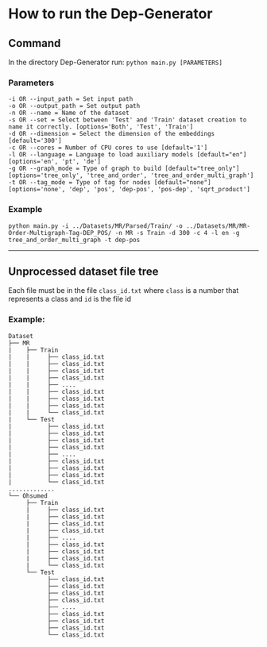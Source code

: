 # How to run the Dep-Generator
## **Command**

In the directory Dep-Generator run: `python main.py [PARAMETERS]` 

### **Parameters**

```
-i OR --input_path = Set input path
-o OR --output_path = Set output path
-n OR --name = Name of the dataset
-s OR --set = Select between 'Test' and 'Train' dataset creation to name it correctly. [options='Both', 'Test', 'Train']
-d OR --dimension = Select the dimension of the embeddings [default='300']
-c OR --cores = Number of CPU cores to use [default='1']
-l OR --language = Language to load auxiliary models [default="en"] [options='en', 'pt', 'de']
-g OR --graph_mode = Type of graph to build [default="tree_only"] [options='tree_only', 'tree_and_order', 'tree_and_order_multi_graph']
-t OR --tag_mode = Type of tag for nodes [default="none"] [options='none', 'dep', 'pos', 'dep-pos', 'pos-dep', 'sqrt_product']
```

### **Example**

```
python main.py -i ../Datasets/MR/Parsed/Train/ -o ../Datasets/MR/MR-Order-Multigraph-Tag-DEP_POS/ -n MR -s Train -d 300 -c 4 -l en -g tree_and_order_multi_graph -t dep-pos

```
---
## **Unprocessed dataset file tree**

Each file must be in the file `class_id.txt` where `class` is a number that represents a class and `id` is the file id

### Example:
```
Dataset
├── MR
|    ├── Train
|    |     ├── class_id.txt
|    |     ├── class_id.txt
|    |     ├── class_id.txt
|    |     ├── class_id.txt
|    |     ├── ....
|    |     ├── class_id.txt
|    |     ├── class_id.txt
|    |     ├── class_id.txt
|    |     └── class_id.txt
|    └── Test
|          ├── class_id.txt
|          ├── class_id.txt
|          ├── class_id.txt
|          ├── class_id.txt
|          ├── ....
|          ├── class_id.txt
|          ├── class_id.txt
|          ├── class_id.txt
|          └── class_id.txt
.............
└── Ohsumed
     ├── Train
     |     ├── class_id.txt
     |     ├── class_id.txt
     |     ├── class_id.txt
     |     ├── class_id.txt
     |     ├── ....
     |     ├── class_id.txt
     |     ├── class_id.txt
     |     ├── class_id.txt
     |     └── class_id.txt
     └── Test
           ├── class_id.txt
           ├── class_id.txt
           ├── class_id.txt
           ├── class_id.txt
           ├── ....
           ├── class_id.txt
           ├── class_id.txt
           ├── class_id.txt
           └── class_id.txt
```
